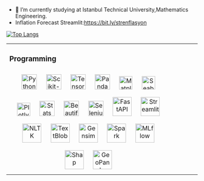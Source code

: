 
&nbsp;

- 🔭 I’m currently studying at Istanbul Technical University,Mathematics Engineering.
- Inflation Forecast Streamlit:https://bit.ly/strenflasyon





[![Top Langs](https://github-readme-stats.vercel.app/api/top-langs/?username=kaboya19)](https://github.com/anuraghazra/github-readme-stats)

<table><tr><td valign="top" width="30%">

### Programming  
<div align="center">  
<a href="https://www.python.org/" target="_blank"><img style="margin: 10px" src="https://profilinator.rishav.dev/skills-assets/python-original.svg" alt="Python" height="40" /></a>
<a href="https://scikit-learn.org/stable/" target="_blank"><img style="margin: 10px" src="https://upload.wikimedia.org/wikipedia/commons/thumb/0/05/Scikit_learn_logo_small.svg/2560px-Scikit_learn_logo_small.svg.png" alt="Scikit-Learn" height="40" /></a>
<a href="https://www.tensorflow.org/" target="_blank"><img style="margin: 10px" src="https://www.gstatic.com/devrel-devsite/prod/vad6bef05f1c1d3cacb007960942dc48893aaf1a38ae980a20397fbe9c6e1061d/tensorflow/images/lockup.svg" alt="Tensorflow" height="40" /></a>
<a href="https://pandas.pydata.org/" target="_blank"><img style="margin: 10px" src="https://pandas.pydata.org/static/img/pandas_white.svg" alt="Pandas" height="40" /></a>
<a href="https://matplotlib.org/" target="_blank"><img style="margin: 10px" src="https://matplotlib.org/_static/logo_dark.svg" alt="Matplotlib" height="35" /></a>
<a href="https://seaborn.pydata.org/" target="_blank"><img style="margin: 10px" src="https://seaborn.pydata.org/_static/logo-wide-lightbg.svg" alt="Seaborn" height="35" /></a>
<a href="https://plotly.com/" target="_blank"><img style="margin: 10px" src="https://images.prismic.io/plotly-marketing-website-2/69e12d6a-fb65-4b6e-8423-9465a29c6028_plotly-logo-lg.png?auto=compress%2Cformat&fit=max&w=256" alt="Plotly" height="35" /></a>
<a href="https://www.statsmodels.org/stable/index.html" target="_blank"><img style="margin: 10px" src="https://www.statsmodels.org/stable/_images/statsmodels-logo-v2-horizontal.svg" alt="Statsmodels" height="40" /></a>
<a href="https://beautiful-soup-4.readthedocs.io/en/latest/" target="_blank"><img style="margin: 10px" src="https://browserstack.wpenginepowered.com/wp-content/uploads/2023/06/What-is-Beautiful-Soup-1-250x85.png" alt="BeautifulSoup4" height="40" /></a>
<a href="https://selenium-python.readthedocs.io/" target="_blank"><img style="margin: 10px" src="https://raw.githubusercontent.com/detain/svg-logos/780f25886640cef088af994181646db2f6b1a3f8/svg/selenium-logo.svg" alt="Selenium" height="40" /></a>
<a href="https://fastapi.tiangolo.com/" target="_blank"><img style="margin: 10px" src="https://upload.wikimedia.org/wikiversity/en/thumb/8/8c/FastAPI_logo.png/640px-FastAPI_logo.png" alt="FastAPI" height="50" /></a>
<a href="https://streamlit.io/" target="_blank"><img style="margin: 10px" src="https://streamlit.io/images/brand/streamlit-logo-secondary-colormark-lighttext.svg" alt="Streamlit" height="50" /></a>
<a href="https://www.nltk.org/" target="_blank"><img style="margin: 10px" src="https://miro.medium.com/v2/resize:fit:592/1*YM2HXc7f4v02pZBEO8h-qw.png" alt="NLTK" height="50" /></a>
<a href="https://textblob.readthedocs.io/en/dev/" target="_blank"><img style="margin: 10px" src="https://diamond-thumbnails.s3.us-west-2.amazonaws.com/thinkbigcms/Product/logo/0643d8c9-2d6f-4305-8733-cd96b8557578.png?hash=350304961fe86c1de39bf5fbc025f1ea" alt="TextBlob" height="50" /></a>
<a href="https://radimrehurek.com/gensim/" target="_blank"><img style="margin: 10px" src="https://radimrehurek.com/gensim/_images/gensim_logo_positive_complete_tb.png" alt="Gensim" height="50" /></a>
<a href="https://spark.apache.org/" target="_blank"><img style="margin: 10px" src="https://upload.wikimedia.org/wikipedia/commons/thumb/f/f3/Apache_Spark_logo.svg/1200px-Apache_Spark_logo.svg.png" alt="Spark" height="50" /></a>
<a href="https://mlflow.org/" target="_blank"><img style="margin: 10px" src="https://mlflow.org/images/MLflow-logo-final-white-TM.png" alt="MLflow" height="50" /></a>
<a href="https://shap.readthedocs.io/en/latest/" target="_blank"><img style="margin: 10px" src="https://user-images.githubusercontent.com/38404461/65588818-7734b500-df88-11e9-907c-a0bc0c0fdfc1.png" alt="Shap" height="50" /></a>
<a href="https://geopandas.org/en/stable/" target="_blank"><img style="margin: 10px" src="https://geopandas.org/en/stable/_static/geopandas_logo_web.svg" alt="GeoPandas" height="50" /></a>
</div>
</td><td valign="top" width="5%">

